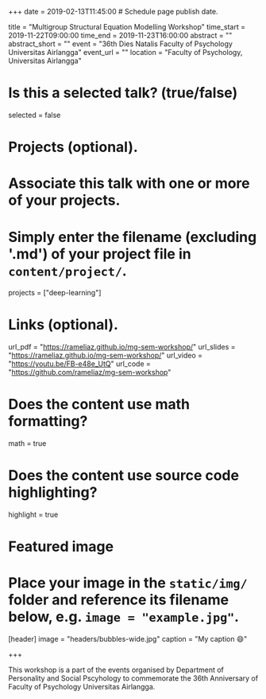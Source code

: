+++
date = 2019-02-13T11:45:00  # Schedule page publish date.

title = "Multigroup Structural Equation Modelling Workshop"
time_start = 2019-11-22T09:00:00
time_end = 2019-11-23T16:00:00
abstract = ""
abstract_short = ""
event = "36th Dies Natalis Faculty of Psychology Universitas Airlangga"
event_url = ""
location = "Faculty of Psychology, Universitas Airlangga"

# Is this a selected talk? (true/false)
selected = false

# Projects (optional).
#   Associate this talk with one or more of your projects.
#   Simply enter the filename (excluding '.md') of your project file in `content/project/`.
projects = ["deep-learning"]

# Links (optional).
url_pdf = "https://rameliaz.github.io/mg-sem-workshop/"
url_slides = "https://rameliaz.github.io/mg-sem-workshop/"
url_video = "https://youtu.be/FB-e48e_UtQ"
url_code = "https://github.com/rameliaz/mg-sem-workshop"

# Does the content use math formatting?
math = true

# Does the content use source code highlighting?
highlight = true

# Featured image
# Place your image in the `static/img/` folder and reference its filename below, e.g. `image = "example.jpg"`.
[header]
image = "headers/bubbles-wide.jpg"
caption = "My caption :smile:"

+++

This workshop is a part of the events organised by Department of Personality and Social Pscyhology to commemorate the 36th Anniversary of Faculty of Psychology Universitas Airlangga. 
